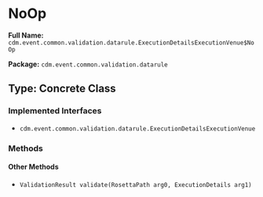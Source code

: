 # NoOp

**Full Name:** `cdm.event.common.validation.datarule.ExecutionDetailsExecutionVenue$NoOp`

**Package:** `cdm.event.common.validation.datarule`

## Type: Concrete Class

### Implemented Interfaces

- `cdm.event.common.validation.datarule.ExecutionDetailsExecutionVenue`

### Methods

#### Other Methods

- `ValidationResult validate(RosettaPath arg0, ExecutionDetails arg1)`

